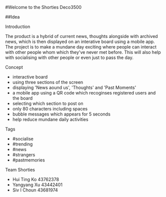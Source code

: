 #Welcome to the Shorties Deco3500

##Idea

Introduction

The product is a hybrid of current news, thoughts alongside with archived news, which is then displayed on an interative board using a mobile app. The project is to make a mundane day exciting where people can interact with other people whom which they've never met before. This will also help with socialising with other people or even just to pass the day.

Concept

- interactive board
- using three sections of the screen
- displaying 'News aound us', 'Thoughts' and 'Past Moments'
- a mobile app using a QR code which recoginses registered users and the board
- selecting which section to post on
- only 80 characters including spaces
- bubble messages which appears for 5 seconds
- help reduce mundane daily activities

Tags

- #socialise
- #trending
- #news
- #strangers
- #pastmemories
 

Team Shorties

- Hui Ting Ko 43762378
- Yangyang Xu 43442401
- Siv I Choun 43681974
